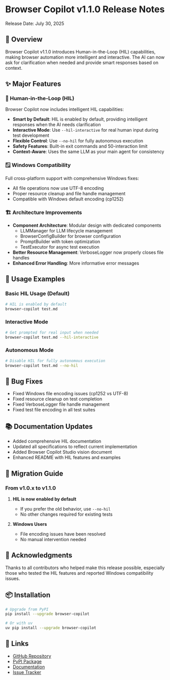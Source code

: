 # Browser Copilot v1.1.0 Release Notes

Release Date: July 30, 2025

## 🎉 Overview

Browser Copilot v1.1.0 introduces Human-in-the-Loop (HIL) capabilities, making browser automation more intelligent and interactive. The AI can now ask for clarification when needed and provide smart responses based on context.

## ✨ Major Features

### 🤝 Human-in-the-Loop (HIL)

Browser Copilot now includes intelligent HIL capabilities:

- **Smart by Default**: HIL is enabled by default, providing intelligent responses when the AI needs clarification
- **Interactive Mode**: Use `--hil-interactive` for real human input during test development
- **Flexible Control**: Use `--no-hil` for fully autonomous execution
- **Safety Features**: Built-in exit commands and 50-interaction limit
- **Context-Aware**: Uses the same LLM as your main agent for consistency

### 🪟 Windows Compatibility

Full cross-platform support with comprehensive Windows fixes:

- All file operations now use UTF-8 encoding
- Proper resource cleanup and file handle management
- Compatible with Windows default encoding (cp1252)

### 🏗️ Architecture Improvements

- **Component Architecture**: Modular design with dedicated components
  - LLMManager for LLM lifecycle management
  - BrowserConfigBuilder for browser configuration
  - PromptBuilder with token optimization
  - TestExecutor for async test execution
- **Better Resource Management**: VerboseLogger now properly closes file handles
- **Enhanced Error Handling**: More informative error messages

## 📝 Usage Examples

### Basic HIL Usage (Default)
```bash
# HIL is enabled by default
browser-copilot test.md
```

### Interactive Mode
```bash
# Get prompted for real input when needed
browser-copilot test.md --hil-interactive
```

### Autonomous Mode
```bash
# Disable HIL for fully autonomous execution
browser-copilot test.md --no-hil
```

## 🐛 Bug Fixes

- Fixed Windows file encoding issues (cp1252 vs UTF-8)
- Fixed resource cleanup on test completion
- Fixed VerboseLogger file handle management
- Fixed test file encoding in all test suites

## 📚 Documentation Updates

- Added comprehensive HIL documentation
- Updated all specifications to reflect current implementation
- Added Browser Copilot Studio vision document
- Enhanced README with HIL features and examples

## 🔄 Migration Guide

### From v1.0.x to v1.1.0

1. **HIL is now enabled by default**
   - If you prefer the old behavior, use `--no-hil`
   - No other changes required for existing tests

2. **Windows Users**
   - File encoding issues have been resolved
   - No manual intervention needed

## 🙏 Acknowledgments

Thanks to all contributors who helped make this release possible, especially those who tested the HIL features and reported Windows compatibility issues.

## 📦 Installation

```bash
# Upgrade from PyPI
pip install --upgrade browser-copilot

# Or with uv
uv pip install --upgrade browser-copilot
```

## 🔗 Links

- [GitHub Repository](https://github.com/smiao-icims/browser-copilot)
- [PyPI Package](https://pypi.org/project/browser-copilot/)
- [Documentation](https://github.com/smiao-icims/browser-copilot#readme)
- [Issue Tracker](https://github.com/smiao-icims/browser-copilot/issues)